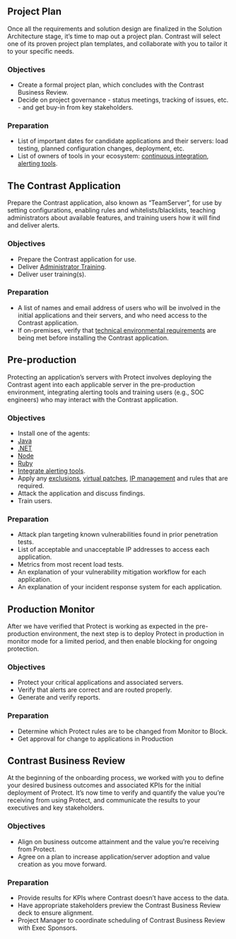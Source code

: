<!--
title: "New Customer Implementation Guide: Protect"
description: "Introduction to Contrast setup and onboarding"
tags: "Contrast installation setup protect onboarding customer"
-->

<!-- Contrast Protect provides actionable and timely application layer threat intelligence across the entire application portfolio. Once instrumented with Protect, applications will self-report the following information about an attack, at a minimum: the attacker, method of attack, applications affected, frequency, volume and level of compromise. In addition, Protect provides specific guidance to engineering teams about where applications were attacked and how threats can be remediated.
 -->
<!-- ## Steps

The following steps will introduce Contrast to an organization, integrate it into their workflow and quantify the value it has brought to the initial adopters of the technology.

1. Kickoff:	Introductions, align vision and quantify success metrics.
2. Solution Architecture: Tailor implementation.
3. Project Plan: Agree on details and timing.
4. TeamServer: Get ready to add applications.
5. Pre-production: Integrate into ecosystem and perform Initial analysis.
6. Production Monitor: Observe in monitor mode and validate workflow.
7. Contrast Business Review: Quantify the gained value.

Contrast’s Customer Success team will continue to work with you to help your organization gain increasingly more value from your investments of time and money. -->

<!-- ## Roles and Responsibilities

The following roles may represent one or more people though one person may play multiple roles.

* Project Manager: Works with Contrast on deployment schedule, tracks internal milestones and task completion, and is responsible for internal communications.
* TeamServer Administrator:	Prepares technical environment; manages users, access controls, reports, upgrades and communications; interfaces with Contrast Support.
* Application Security Lead: Creates and governs policy, security controls and the  vulnerability management process.
* QA Leads:	Performance and QA testing of Protect-enabled servers, and installation of agent in QA environments.
* Operations: Pushes Protect-enabled servers into Production.
* Exec Sponsor - Security: Executive from the security group who oversees Contrast deployment.
* Exec Sponsor - Development: Executive from the development group who oversees Contrast deployment. -->

<!-- ## Kickoff

The focus of the Kickoff meeting is to introduce all the parties, and get everyone aligned on the current business issues, reasons for purchasing Contrast and strategic vision for Contrast as well as the scope and success metrics for the initial applications and servers to be onboarded. We will also review the Contrast’s Quick Value deployment methodology, roles and responsibilities, and plan for the next stage: Solution Architecture.
 -->
<!-- ### Objectives

* Verify the desired Business Outcomes as well as their KPIs.
* Document the desired state for the initial phase.
* Familiarize customers with Contrast’s Quick Value deployment methodology.
* Ensure that all the key project roles are filled.
* Review the the Intake document for the Solution Architecture meeting. -->

<!-- ### Preparation

In advance of this meeting:

* Pre-meeting with the primary stakeholder, who will participate in each role in this deployment, to become aligned on our deployment methodology and initial phase scope, success factors and project risks.
* Each attendee should have [a high-level understanding of Contrast Security](https://www.youtube.com/watch?v=Gviz-SiJGWk).
* Each attendee should read this document. -->

<!-- 
## Solution Architecture

In this critical stage of the project, we will gather information about your current state, then recommend Contrast best practices that are best suited to address your specific process and technical needs for the initial phase (“First Win”).  This will require a detailed, technical conversation on requirements, process and system design.

### Objectives

* Document decisions on security policy, governance, key processes and system design.
* Review the Contrast Security Maturity Model framework.
* Discuss an overview of the technical architecture, which includes user authentication as well as integrations into your ecosystem. 

### Preparation

* A list of candidate servers to be included as part of your initial onboarding. 
* They must meet the technical requirements for [Java](https://docs.contrastsecurity.com/installation-java.html#java-supported), [.NET](https://docs.contrastsecurity.com/installation-net.html#net-supported), [Node](https://docs.contrastsecurity.com/installation-node.html#node-supported) or [Ruby](https://docs.contrastsecurity.com/installation-ruby.html#ruby-supported).
* A list of tools: SIEM, bug trackers, deployment and access management. -->


## Project Plan

Once all the requirements and solution design are finalized in the Solution Architecture stage, it’s time to map out a project plan. Contrast will select one of its proven project plan templates, and collaborate with you to tailor it to your specific needs. 

### Objectives

* Create a formal project plan, which concludes with the Contrast Business Review.
* Decide on project governance - status meetings, tracking of issues, etc. - and get buy-in from key stakeholders.

### Preparation

* List of important dates for candidate applications and their servers: load testing, planned configuration changes, deployment, etc.
* List of owners of tools in your ecosystem: [continuous integration](github.com/Contrast-Security-OSS/), [alerting tools](https://docs.contrastsecurity.com/admin-orgintegrations.html).


## The Contrast Application 

Prepare the Contrast application, also known as “TeamServer”, for use by setting configurations, enabling rules and whitelists/blacklists, teaching administrators about available features, and training users how it will find and deliver alerts.

### Objectives

* Prepare the Contrast application for use.
* Deliver [Administrator Training](https://contrast.knowledge-bytes.com/demo-using-teamserver#sthash.a4c4FiCH.dpbs).
* Deliver user training(s).

### Preparation

* A list of names and email address of users who will be involved in the initial applications and their servers, and who need access to the Contrast application.
* If on-premises, verify that [technical environmental requirements](https://docs.contrastsecurity.com/installation-setup.html#contrast-reqs) are being met before installing the Contrast application.

## Pre-production

Protecting an application’s servers with Protect involves deploying the Contrast agent into each applicable server in the pre-production environment, integrating alerting tools and training users (e.g., SOC engineers) who may interact with the Contrast application.

### Objectives

* Install one of the agents: 
 * [Java](https://docs.contrastsecurity.com/installation-java.html#java-supported)
 * [.NET](https://docs.contrastsecurity.com/installation-net.html#net-supported)
 * [Node](https://docs.contrastsecurity.com/installation-node.html#node-supported) 
 * [Ruby](https://docs.contrastsecurity.com/installation-ruby.html#ruby-supported)
* [Integrate alerting tools](https://docs.contrastsecurity.com/admin-orgintegrations.html).
* Apply any   [exclusions](https://docs.contrastsecurity.com/admin-policymgmt.html#exclude), [virtual patches](https://docs.contrastsecurity.com/admin-policymgmt.html#patch), [IP management](https://docs.contrastsecurity.com/admin-policymgmt.html#ip) and rules that are required.
* Attack the application and discuss findings.
* Train users.

### Preparation

* Attack plan targeting known vulnerabilities found in prior penetration tests.
* List of acceptable and unacceptable IP addresses to access each application.
* Metrics from most recent load tests.
* An explanation of your vulnerability mitigation workflow for each application.
* An explanation of your incident response system for each application.


## Production Monitor

After we have verified that Protect is working as expected in the pre-production environment, the next step is to deploy Protect in production in monitor mode for a limited period, and then enable blocking for ongoing protection. 

### Objectives

* Protect your critical applications and associated servers.
* Verify that alerts are correct and are routed properly. 
* Generate and verify reports.

### Preparation

* Determine which Protect rules are to be changed from Monitor to Block.
* Get approval for change to applications in Production


## Contrast Business Review

At the beginning of the onboarding process, we worked with you to define your desired business outcomes and associated KPIs for the initial deployment of Protect. It’s now time to verify and quantify the value you’re receiving from using Protect, and communicate the results to your executives and key stakeholders.

### Objectives

* Align on business outcome attainment and the value you’re receiving from Protect.
* Agree on a plan to increase application/server adoption and value creation as you move forward.

### Preparation

* Provide results for KPIs where Contrast doesn’t have access to the data.
* Have appropriate stakeholders preview the Contrast Business Review deck to ensure alignment.
* Project Manager to coordinate scheduling of Contrast Business Review with Exec Sponsors.





